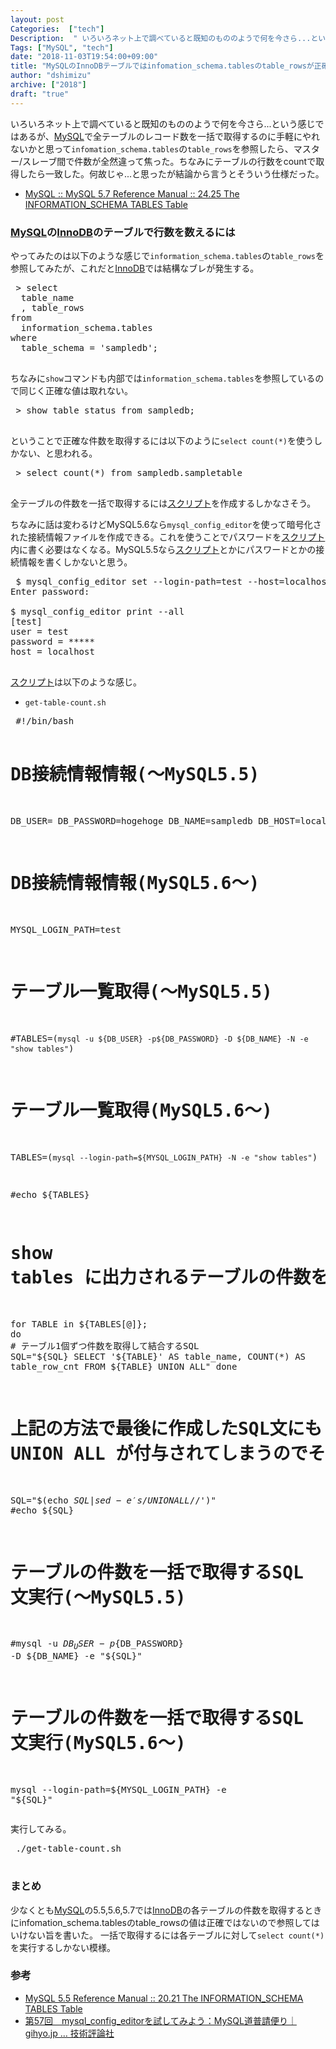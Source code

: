 ```yaml
---
layout: post
Categories:  ["tech"]
Description:  " いろいろネット上で調べていると既知のもののようで何を今さら...という感じではあるが、MySQLで全テーブルのレコード数を一括で取得するのに手軽にやれないかと思ってinfomation_schema.tablesのtable_rowsを参"
Tags: ["MySQL", "tech"]
date: "2018-11-03T19:54:00+09:00"
title: "MySQLのInnoDBテーブルではinfomation_schema.tablesのtable_rowsが正確ではないことを今さら知った"
author: "dshimizu"
archive: ["2018"]
draft: "true"
---
```


<body>
<p>いろいろネット上で調べていると既知のもののようで何を今さら...という感じではあるが、<a class="keyword" href="http://d.hatena.ne.jp/keyword/MySQL">MySQL</a>で全テーブルのレコード数を一括で取得するのに手軽にやれないかと思って<code>infomation_schema.tables</code>の<code>table_rows</code>を参照したら、マスター/スレーブ間で件数が全然違って焦った。ちなみにテーブルの行数をcountで取得したら一致した。何故じゃ...と思ったが結論から言うとそういう仕様だった。</p>

<ul>
    <li><a target="_brank" rel="noopener noreferrer" href="https://dev.mysql.com/doc/refman/5.7/en/tables-table.html">MySQL :: MySQL 5.7 Reference Manual :: 24.25 The INFORMATION_SCHEMA TABLES Table</a></li>
</ul>

</body>

<!-- more -->

<body>
<h3>
<a class="keyword" href="http://d.hatena.ne.jp/keyword/MySQL">MySQL</a>の<a class="keyword" href="http://d.hatena.ne.jp/keyword/InnoDB">InnoDB</a>のテーブルで行数を数えるには</h3>


<p>やってみたのは以下のような感じで<code>information_schema.tables</code>の<code>table_rows</code>を参照してみたが、これだと<a class="keyword" href="http://d.hatena.ne.jp/keyword/InnoDB">InnoDB</a>では結構なブレが発生する。</p>

<pre class="terminal"> &gt; select
  table_name
  , table_rows
from
  information_schema.tables
where
  table_schema = 'sampledb';
 </pre>


<p>ちなみに<code>show</code>コマンドも内部では<code>information_schema.tables</code>を参照しているので同じく正確な値は取れない。</p>

<pre class="terminal"> &gt; show table status from sampledb;
 </pre>


<p>ということで正確な件数を取得するには以下のように<code>select count(*)</code>を使うしかない、と思われる。</p>

<pre class="terminal"> &gt; select count(*) from sampledb.sampletable
 </pre>


<p>全テーブルの件数を一括で取得するには<a class="keyword" href="http://d.hatena.ne.jp/keyword/%A5%B9%A5%AF%A5%EA%A5%D7%A5%C8">スクリプト</a>を作成するしかなさそう。</p>

<p>ちなみに話は変わるけどMySQL5.6なら<code>mysql_config_editor</code>を使って暗号化された接続情報ファイルを作成できる。これを使うことでパスワードを<a class="keyword" href="http://d.hatena.ne.jp/keyword/%A5%B9%A5%AF%A5%EA%A5%D7%A5%C8">スクリプト</a>内に書く必要はなくなる。MySQL5.5なら<a class="keyword" href="http://d.hatena.ne.jp/keyword/%A5%B9%A5%AF%A5%EA%A5%D7%A5%C8">スクリプト</a>とかにパスワードとかの接続情報を書くしかないと思う。</p>

<pre class="terminal"> $ mysql_config_editor set --login-path=test --host=localhost --user=test --password
Enter password:

$ mysql_config_editor print --all
[test]
user = test
password = *****
host = localhost
 </pre>


<p><a class="keyword" href="http://d.hatena.ne.jp/keyword/%A5%B9%A5%AF%A5%EA%A5%D7%A5%C8">スクリプト</a>は以下のような感じ。</p>

<ul>
    <li><code>get-table-count.sh</code></li>
</ul>
<pre class="terminal"> #!/bin/bash

# DB接続情報情報(～MySQL5.5)
DB_USER=
DB_PASSWORD=hogehoge
DB_NAME=sampledb
DB_HOST=localhost

# DB接続情報情報(MySQL5.6～)
MYSQL_LOGIN_PATH=test

# テーブル一覧取得(～MySQL5.5)
#TABLES=(`mysql -u ${DB_USER} -p${DB_PASSWORD} -D ${DB_NAME} -N -e "show tables"`)

# テーブル一覧取得(MySQL5.6～)
TABLES=(`mysql --login-path=${MYSQL_LOGIN_PATH} -N -e "show tables"`)

#echo ${TABLES}

# show tables に出力されるテーブルの件数を一括で取得するためのSQL文生成
for TABLE in ${TABLES[@]};
do
    # テーブル1個ずつ件数を取得して結合するSQL
    SQL="${SQL} SELECT '${TABLE}' AS table_name, COUNT(*) AS table_row_cnt FROM ${TABLE} UNION ALL"
done

# 上記の方法で最後に作成したSQL文にも UNION ALL が付与されてしまうのでそれだけ削除
SQL="$(echo $SQL | sed -e 's/ UNION ALL$//')"
#echo ${SQL}

# テーブルの件数を一括で取得するSQL 文実行(～MySQL5.5)
#mysql  -u ${DB_USER} -p${DB_PASSWORD} -D ${DB_NAME} -e "${SQL}"

# テーブルの件数を一括で取得するSQL 文実行(MySQL5.6～)
mysql --login-path=${MYSQL_LOGIN_PATH} -e "${SQL}"
 </pre>



<p>実行してみる。</p>

<pre class="terminal"> ./get-table-count.sh
 </pre>


<h3>まとめ</h3>


<p>少なくとも<a class="keyword" href="http://d.hatena.ne.jp/keyword/MySQL">MySQL</a>の5.5,5.6,5.7では<a class="keyword" href="http://d.hatena.ne.jp/keyword/InnoDB">InnoDB</a>の各テーブルの件数を取得するときにinfomation_schema.tablesのtable_rowsの値は正確ではないので参照してはいけない旨を書いた。
一括で取得するには各テーブルに対して<code>select count(*)</code>を実行するしかない模様。</p>

<h3>参考</h3>


<ul>
    <li><a target="_brank" rel="noopener noreferrer" href="https://dev.mysql.com/doc/refman/5.5/en/tables-table.html">MySQL 5.5 Reference Manual :: 20.21 The INFORMATION_SCHEMA TABLES Table</a></li>
    <li><a target="_brank" rel="noopener noreferrer" href="https://gihyo.jp/dev/serial/01/mysql-road-construction-news/0057">第57回　mysql_config_editorを試してみよう：MySQL道普請便り｜gihyo.jp … 技術評論社</a></li>
</ul>

</body>
